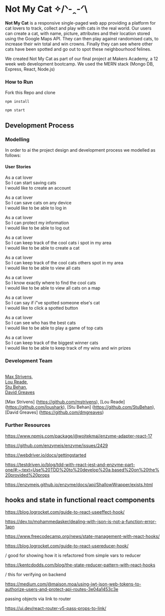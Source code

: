 # Not My Cat  ✧/ᐠ-ꞈ-ᐟ\

**Not My Cat** is a responsive single-paged web app providing a platform for cat lovers to track, collect and play with cats in the real world. Our users can create a cat, with name, picture, attributes and their location stored using the Google Maps API. They can then play against randomised cats, to increase their win total and win crowns. Finally they can see where other cats have been spotted and go out to spot these neighbourhood felines.

We created Not My Cat as part of our final project at Makers Academy, a 12 week web development bootcamp. We used the MERN stack (Mongo DB, Express, React, Node.js)

### How to Run

Fork this Repo and clone

```
npm install

npm start
```

## Development Process

### Modelling

In order to ai the project design and development process we modelled as follows:

#### User Stories

As a cat lover  
So I can start saving cats  
I would like to create an account

As a cat lover  
So I can save cats on any device  
I would like to be able to log in

As a cat lover  
So I can protect my information  
I would like to be able to log out

As a cat lover  
So I can keep track of the cool cats i spot in my area  
I would like to be able to create a cat
 
As a cat lover  
So I can keep track of the cool cats others spot in my area  
I would like to be able to view all cats

As a cat lover  
So I know exactly where to find the cool cats  
I would like to be able to view all cats on a map

As a cat lover  
So I can say if i"ve spotted someone else's cat  
I would like to click a spotted button

As a cat lover  
So I can see who has the best cats  
I would like to be able to play a game of top cats


As a cat lover  
So I can keep track of the biggest winner cats  
I would like to be able to keep track of my wins and win prizes

### Development Team

<p><a href="https://github.com/mstrivens"></br>Max Strivens</a>, <a href="https://github.com/loushark"></br>Lou Reade</a>, <a href="https://github.com/StuBehan"></br>Stu Behan</a>, <a href="https://github.com/dmgreaves"></br>David Greaves</a><p>  
 
[Max Strivens] (https://github.com/mstrivens), [Lou Reade] (https://github.com/loushark), [Stu Behan] (https://github.com/StuBehan), [David Greaves] (https://github.com/dmgreaves)

### Further Resources
 
https://www.npmjs.com/package/@wojtekmaj/enzyme-adapter-react-17

https://github.com/enzymejs/enzyme/issues/2429

https://webdriver.io/docs/gettingstarted

https://testdriven.io/blog/tdd-with-react-jest-and-enzyme-part-one/#:~:text=Use%20TDD%20to%20develop%20a,based%20on%20the%20provided%20props

https://enzymejs.github.io/enzyme/docs/api/ShallowWrapper/exists.html


## hooks and state in functional react components


https://blog.logrocket.com/guide-to-react-useeffect-hook/

https://dev.to/mohammedasker/dealing-with-json-is-not-a-function-error-1apn

https://www.freecodecamp.org/news/state-management-with-react-hooks/

https://blog.logrocket.com/guide-to-react-usereducer-hook/


\/ good for showing how it is refactored from simple vars to reducer

https://kentcdodds.com/blog/the-state-reducer-pattern-with-react-hooks

\/ this for verifying on backend

https://medium.com/@maison.moa/using-jwt-json-web-tokens-to-authorize-users-and-protect-api-routes-3e04a1453c3e


passing objects via link to router

https://ui.dev/react-router-v5-pass-props-to-link/

